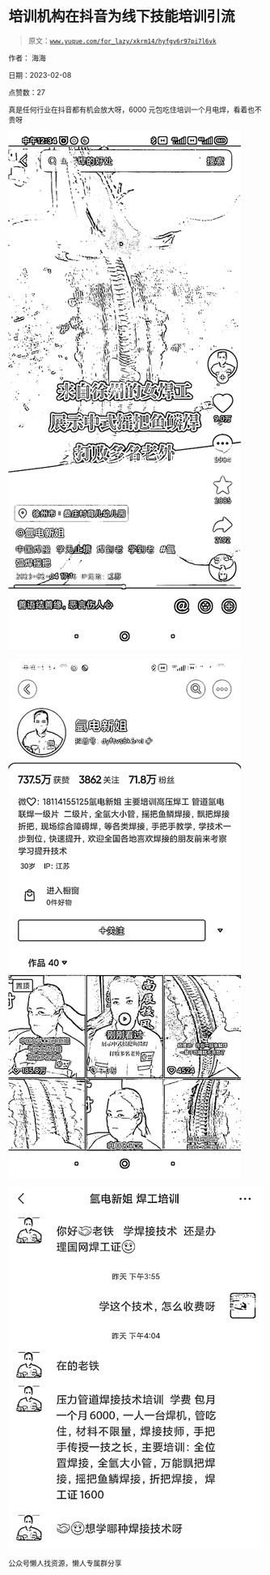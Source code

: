 # 培训机构在抖音为线下技能培训引流

> 原文：[`www.yuque.com/for_lazy/xkrm14/hyfgv6r97pi7l6vk`](https://www.yuque.com/for_lazy/xkrm14/hyfgv6r97pi7l6vk)



作者： 海海



日期：2023-02-08



点赞数：27

<ne-hole id="u483d6db8" data-lake-id="u483d6db8">

真是任何行业在抖音都有机会放大呀，6000 元包吃住培训一个月电焊，看着也不贵呀



![](img/8f1e9453d266e455a7cb9f77d5a6fa39.png)



![](img/3eb478c00cbdc70da788a5772c1d9b52.png)



![](img/0327b416444fd670897cd60502f16d37.png)

<ne-hole id="u7513cd2c" data-lake-id="u7513cd2c">

公众号懒人找资源，懒人专属群分享

</ne-hole></ne-hole>